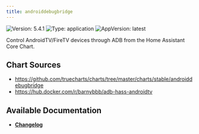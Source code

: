 ```yaml
---
title: androiddebugbridge
---
```


![Version: 5.4.1](https://img.shields.io/badge/Version-5.4.1-informational?style=flat-square) ![Type: application](https://img.shields.io/badge/Type-application-informational?style=flat-square) ![AppVersion: latest](https://img.shields.io/badge/AppVersion-latest-informational?style=flat-square)

Control AndroidTV/FireTV devices through ADB from the Home Assistant Core Chart.

## Chart Sources

- https://github.com/truecharts/charts/tree/master/charts/stable/androiddebugbridge
- https://hub.docker.com/r/barnybbb/adb-hass-androidtv

## Available Documentation

- [**Changelog**](./CHANGELOG.md)
